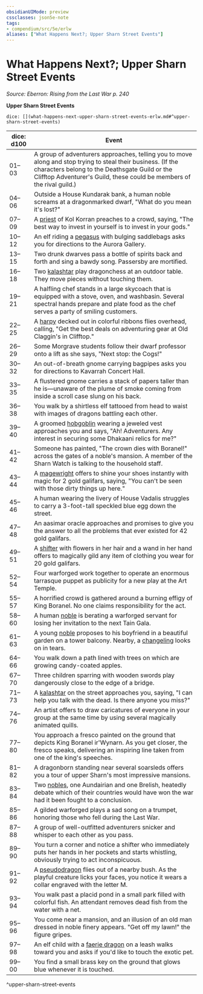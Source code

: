 ```yaml
---
obsidianUIMode: preview
cssclasses: json5e-note
tags:
- compendium/src/5e/erlw
aliases: ["What Happens Next?; Upper Sharn Street Events"]
---
```

# What Happens Next?; Upper Sharn Street Events
*Source: Eberron: Rising from the Last War p. 240* 

**Upper Sharn Street Events**

`dice: [](what-happens-next-upper-sharn-street-events-erlw.md#^upper-sharn-street-events)`

| dice: d100 | Event |
|------------|-------|
| 01–03 | A group of adventurers approaches, telling you to move along and stop trying to steal their business. (If the characters belong to the Deathsgate Guild or the Clifftop Adventurer's Guild, these could be members of the rival guild.) |
| 04–06 | Outside a House Kundarak bank, a human noble screams at a dragonmarked dwarf, "What do you mean it's lost?" |
| 07–09 | A [priest](Mechanics/bestiary/humanoid/priest.md) of Kol Korran preaches to a crowd, saying, "The best way to invest in yourself is to invest in your gods." |
| 10–12 | An elf riding a [pegasus](Mechanics/bestiary/celestial/pegasus.md) with bulging saddlebags asks you for directions to the Aurora Gallery. |
| 13–15 | Two drunk dwarves pass a bottle of spirits back and forth and sing a bawdy song. Passersby are mortified. |
| 16–18 | Two [kalashtar](Mechanics/bestiary/humanoid/kalashtar-erlw.md) play dragonchess at an outdoor table. They move pieces without touching them. |
| 19–21 | A halfling chef stands in a large skycoach that is equipped with a stove, oven, and washbasin. Several spectral hands prepare and plate food as the chef serves a party of smiling customers. |
| 22–25 | A [harpy](Mechanics/bestiary/monstrosity/harpy.md) decked out in colorful ribbons flies overhead, calling, "Get the best deals on adventuring gear at Old Claggin's in Clifftop." |
| 26–29 | Some Morgrave students follow their dwarf professor onto a lift as she says, "Next stop: the Cogs!" |
| 30–32 | An out-of-breath gnome carrying bagpipes asks you for directions to Kavarrah Concert Hall. |
| 33–35 | A flustered gnome carries a stack of papers taller than he is—unaware of the plume of smoke coming from inside a scroll case slung on his back. |
| 36–38 | You walk by a shirtless elf tattooed from head to waist with images of dragons battling each other. |
| 39–40 | A groomed [hobgoblin](Mechanics/bestiary/humanoid/hobgoblin.md) wearing a jeweled vest approaches you and says, "Ah! Adventurers. Any interest in securing some Dhakaani relics for me?" |
| 41–42 | Someone has painted, "The crown dies with Boranel!" across the gates of a noble's mansion. A member of the Sharn Watch is talking to the household staff. |
| 43–44 | A [magewright](Mechanics/bestiary/humanoid/magewright-erlw.md) offers to shine your shoes instantly with magic for 2 gold galifars, saying, "You can't be seen with those dirty things up here." |
| 45–46 | A human wearing the livery of House Vadalis struggles to carry a 3-foot-tall speckled blue egg down the street. |
| 47–48 | An aasimar oracle approaches and promises to give you the answer to all the problems that ever existed for 42 gold galifars. |
| 49–51 | A [shifter](Mechanics/bestiary/humanoid/shifter-erlw.md) with flowers in her hair and a wand in her hand offers to magically gild any item of clothing you wear for 20 gold galifars. |
| 52–54 | Four warforged work together to operate an enormous tarrasque puppet as publicity for a new play at the Art Temple. |
| 55–57 | A horrified crowd is gathered around a burning effigy of King Boranel. No one claims responsibility for the act. |
| 58–60 | A human [noble](Mechanics/bestiary/humanoid/noble.md) is berating a warforged servant for losing her invitation to the next Tain Gala. |
| 61–63 | A young [noble](Mechanics/bestiary/humanoid/noble.md) proposes to his boyfriend in a beautiful garden on a tower balcony. Nearby, a [changeling](Mechanics/bestiary/humanoid/changeling-erlw.md) looks on in tears. |
| 64–66 | You walk down a path lined with trees on which are growing candy-coated apples. |
| 67–70 | Three children sparring with wooden swords play dangerously close to the edge of a bridge. |
| 71–73 | A [kalashtar](Mechanics/bestiary/humanoid/kalashtar-erlw.md) on the street approaches you, saying, "I can help you talk with the dead. Is there anyone you miss?" |
| 74–76 | An artist offers to draw caricatures of everyone in your group at the same time by using several magically animated quills. |
| 77–80 | You approach a fresco painted on the ground that depicts King Boranel ir'Wynarn. As you get closer, the fresco speaks, delivering an inspiring line taken from one of the king's speeches. |
| 81–82 | A dragonborn standing near several soarsleds offers you a tour of upper Sharn's most impressive mansions. |
| 83–84 | Two [nobles](Mechanics/bestiary/humanoid/noble.md), one Aundairian and one Brelish, heatedly debate which of their countries would have won the war had it been fought to a conclusion. |
| 85–86 | A gilded warforged plays a sad song on a trumpet, honoring those who fell during the Last War. |
| 87–88 | A group of well-outfitted adventurers snicker and whisper to each other as you pass. |
| 89–90 | You turn a corner and notice a shifter who immediately puts her hands in her pockets and starts whistling, obviously trying to act inconspicuous. |
| 91–92 | A [pseudodragon](Mechanics/bestiary/dragon/pseudodragon.md) flies out of a nearby bush. As the playful creature licks your faces, you notice it wears a collar engraved with the letter M. |
| 93–94 | You walk past a placid pond in a small park filled with colorful fish. An attendant removes dead fish from the water with a net. |
| 95–96 | You come near a mansion, and an illusion of an old man dressed in noble finery appears. "Get off my lawn!" the figure gripes. |
| 97–98 | An elf child with a [faerie dragon](Mechanics/bestiary/dragon/faerie-dragon-red.md) on a leash walks toward you and asks if you'd like to touch the exotic pet. |
| 99–00 | You find a small brass key on the ground that glows blue whenever it is touched. |
^upper-sharn-street-events